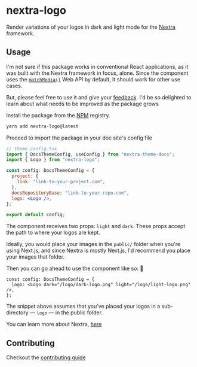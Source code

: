 # nextra-logo

Render variations of your logos in dark and light mode for the [Nextra](https://nextra.site/) framework.

## Usage

I'm not sure if this package works in conventional React applications, as it was built with the Nextra framework in focus, alone. Since the component uses the [`matchMedia()`](https://developer.mozilla.org/en-US/docs/Web/API/Window/matchMedia) Web API by default, It should work for other use cases.

But, please feel free to use it and give your [feedback](https://github.com/kaf-lamed-beyt/nextra-logo/issues). I'd be so delighted to learn about what needs to be improved as the package grows

Install the package from the [NPM](https://www.npmjs.com/package/nextra-logo) registry.

```bash
yarn add nextra-logo@latest
```

Proceed to import the package in your doc site's config file

```jsx
// theme.config.tsx
import { DocsThemeConfig, useConfig } from "nextra-theme-docs";
import { Logo } from "nextra-logo";

const config: DocsThemeConfig = {
  project: {
    link: "link-to-your-project.com",
  },
  docsRepositoryBase: "link-to-your-repo.com",
  logo: <Logo />,
};

export default config;
```

The component receives two props: `light` and `dark`. These props accept the path to where your logos are kept.

Ideally, you would place your images in the `public/` folder when you're using Next.js, and since Nextra is mostly Next.js, I'd recommend you place your images that folder.

Then you can go ahead to use the component like so: 🔽

```tsx
const config: DocsThemeConfig = {
  logo: <Logo dark="/logo/dark-logo.png" light="/logo/light-logo.png" />,
};
```

The snippet above assumes that you've placed your logos in a sub-directory &mdash; `logo` &mdash; in the public folder.

You can learn more about Nextra, [here](https://nextra.site/docs/docs-theme/start)

## Contributing

Checkout the [contributing guide](CONTRIBUTING.md)
